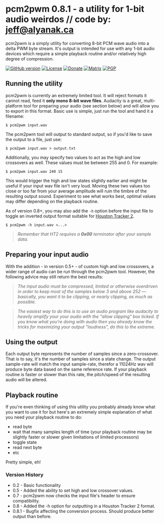 # pcm2pwm 0.8.1 - a utility for 1-bit audio weirdos   // code by:  jeff@alyanak.ca
pcm2pwm is a simply utility for converting 8-bit PCM wave audio into a delta PWM byte stream.
It's output is intended for use with any 1-bit audio devices which require a simple playback
routine and/or relatively high degree of compression.

[![GitHub version](https://img.shields.io/github/release-pre/jeffalyanak/pcm2pwm.svg)](https://github.com/jeffalyanak/pcm2pwm/releases/latest)
[![License](https://img.shields.io/github/license/jeffalyanak/pcm2pwm.svg)](https://github.com/jeffalyanak/pcm2pwm/blob/development/LICENSE.txt)
[![Donate](https://img.shields.io/badge/donate--green.svg)](https://jeff.alyanak.ca/donate)
[![Matrix](https://img.shields.io/matrix/pcm2pwm:social.rights.ninja.svg)](https://matrix.to/#/#pcm2pwm:social.rights.ninja)
[![PGP](https://img.shields.io/keybase/pgp/jeffalyanak.svg?label=pgp)](https://jeff.alyanak.ca/pgp)

## Running the utility
pcm2pwm is currently an extremely limited tool. It will reject formats it cannot read, feed it
**only mono 8-bit wave files**. Audacity is a great, multi-platform tool for preparing your audio
(see section below) and will allow you to export in this format. Basic use is simple, just run
the tool and hand it a filename:

`$ pcm2pwm input.wav`

The pcm2pwm tool will output to standard output, so if you'd like to save the output
to a file, just use:

`$ pcm2pwm input.wav > output.txt`

Additionally, you may specify two values to act as the high and low crossovers as well. These
values must be between 255 and 0. For example:

`$ pcm2pwm input.wav 240 15`

This would trigger the high and low states slightly earlier and might be useful if your input
wav file isn't very loud. Moving these two values too close or too far from your average
amplitude will ruin the timbre of the resulting output sound. Experiment to see what works best, optimal values may differ depending on the playback routine.

As of version 0.8+, you may also add the `-h` option before the input file to toggle an inverted output format suitable for [Houston Tracker 2](https://github.com/utz82/HoustonTracker2).

`$ pcm2pwm -h input.wav <...>`

> _Remember that HT2 requires a <b>0x00</b> terminator after your sample data._

## Preparing your input audio
With the addition - in version 0.5+ - of custom high and low crossovers, a wider range of
audio can be run through the pcm2pwm tool. However, the following advice may still return
the best results:


> _The input audio must be compressed, limited or otherwise overdriven in order to keep most of the samples below 3 and above 252 — basically, you want it to be clipping, or nearly clipping, as much as possible._

> _The easiest way to do this is to use an audio program like audacity to heavily amplify your your audio with the "allow clipping" box ticked. If you know what you're doing with audio then you already know the tricks for maximizing your output "loudness", do this to the extreme._

## Using the output
Each output byte represents the number of samples since a zero-crossover. That is
to say, it's the number of samples since a state change. The output sample-rate will
match the input sample-rate, therefor a 11024Hz wav will produce byte data based on
the same reference rate. If your playback routine is faster or slower than this rate,
the pitch/speed of the resulting audio will be altered.


## Playback routine
If you're even thinking of using this utility you probably already know what you want
to use it for but here's an extremely simple explanation of what you need your playback
routine to do:

  * read byte
  * wait that many samples length of time (your playback routine may be slightly faster or slower given limitations of limited processors)
  * toggle state
  * read next byte
  * etc

Pretty simple, eh!

### Version History

  * 0.2   - Basic functionality
  * 0.5   - Added the ability to set high and low crossover values.
  * 0.7   - pcm2pwm now checks the input file's header to ensure compatibility.
  * 0.8   - Added the -h option for outputting in a Houston Tracker 2 format.
  * 0.8.1 - Bugfix affecting the conversion process. Should produce better output than before.
